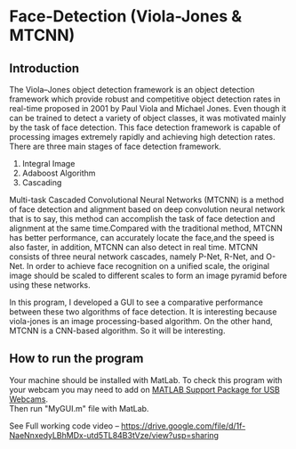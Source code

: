 # Face-Detection (Viola-Jones & MTCNN)
## Introduction 
The Viola–Jones object detection framework is an object detection framework which provide robust and competitive object 
detection rates in real-time proposed in 2001 by Paul Viola and Michael Jones. Even though it can be trained to detect a variety 
of object classes, it was motivated mainly by the task of face detection. This face detection framework is capable of processing 
images extremely rapidly and achieving high detection rates. There are three main stages of face detection framework.

1. Integral Image
2. Adaboost Algorithm
3. Cascading

Multi-task Cascaded Convolutional Neural Networks (MTCNN) is a method of face detection and alignment based on deep convolution neural network that is to say, this 
method can accomplish the task of face detection and alignment at the same time.Compared with the traditional method, 
MTCNN has better performance, can accurately locate the face,and the speed is also faster, in addition, MTCNN can also 
detect in real time. MTCNN consists of three neural network cascades, namely P-Net, R-Net, and O-Net. In order to achieve 
face recognition on a unified scale, the original image should be scaled to different scales to form an image pyramid before 
using these networks. 

In this program, I developed a  GUI to see a comparative performance between these two algorithms of face detection. It is interesting because viola-jones is an image processing-based algorithm. On the other hand, MTCNN is a CNN-based algorithm. So it will be interesting. 

## How to run the program 

Your machine should be installed with MatLab. To check this program with your webcam you may need to add on [MATLAB Support Package for USB Webcams](https://www.mathworks.com/matlabcentral/fileexchange/45182-matlab-support-package-for-usb-webcams). <br>
Then run "MyGUI.m" file with MatLab. 

See Full working code video –
https://drive.google.com/file/d/1f-NaeNnxedyLBhMDx-utd5TL84B3tVze/view?usp=sharing
